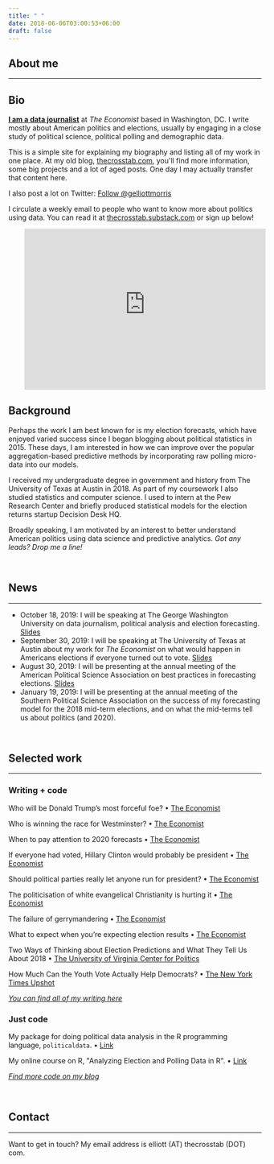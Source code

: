 ```yaml
---
title: " "
date: 2018-06-06T03:00:53+06:00
draft: false
---
```


## About me
---

## Bio

**[I am a data journalist](https://mediadirectory.economist.com/people/g-elliott-morris-2/)** at _The Economist_ based in Washington, DC. I write mostly about American politics and elections, usually by engaging in a close study of political science, political polling and demographic data. 

This is a simple site for explaining my biography and listing all of my work in one place. At my old blog, [thecrosstab.com](https://www.thecrosstab.com), you'll find more information, some big projects and a lot of aged posts. One day I may actually transfer that content here.

I also post a lot on Twitter: <a href="https://twitter.com/gelliottmorris?ref_src=twsrc%5Etfw" class="twitter-follow-button" data-show-count="true">Follow @gelliottmorris</a><script async src="https://platform.twitter.com/widgets.js" charset="utf-8"></script>

I circulate a weekly email to people who want to know more about politics using data. You can read it at [thecrosstab.substack.com](https://thecrosstab.substack.com) or sign up below!

<div style="padding-left:2rem; padding-right:2rem; max-width:100%">
<iframe width="480" height="320" src="https://thecrosstab.substack.com/embed" frameborder="0" scrolling="no"></iframe>
</div>

## Background

Perhaps the work I am best known for is my election forecasts, which have enjoyed varied success since I began blogging about political statistics in 2015. These days, I am interested in how we can improve over the popular aggregation-based predictive methods by incorporating raw polling micro-data into our models. 

I received my undergraduate degree in government and history from The University of Texas at Austin in 2018. As part of my coursework I also studied statistics and computer science. I used to intern at the Pew Research Center and briefly produced statistical models for the election returns startup Decision Desk HQ.

Broadly speaking, I am motivated by an interest to better understand American politics using data science and predictive analytics. _Got any leads? Drop me a line!_ 

<br>


## News
---

* October 18, 2019: I will be speaking at The George Washington University on data journalism, political analysis and election forecasting. [Slides](https://www.thecrosstab.com/slides/2019-10-18-gw/#1)
* September 30, 2019: I will be speaking at The University of Texas at Austin about my work for _The Economist_ on what would happen in Americans elections if everyone turned out to vote. [Slides](https://www.thecrosstab.com/slides/2019-09-30-utaustin/#1)
* August 30, 2019: I will be presenting at the annual meeting of the American Political Science Association on best practices in forecasting elections. [Slides](https://www.thecrosstab.com/slides/2019-08-30-apsa/#1)
* January 19, 2019: I will be presenting at the annual meeting of the Southern Political Science Association on the success of my forecasting model for the 2018 mid-term elections, and on what the mid-terms tell us about politics (and 2020).


<br>


## Selected work
---


### Writing + code

Who will be Donald Trump’s most forceful foe? • [The Economist](https://www.economist.com/united-states/2020/02/01/who-will-be-donald-trumps-most-forceful-foe)

Who is winning the race for Westminster? • [The Economist](https://www.economist.com/graphic-detail/2019/10/11/who-is-winning-the-race-for-westminster)

When to pay attention to 2020 forecasts • [The Economist](https://www.economist.com/democracy-in-america/2019/07/26/when-to-pay-attention-to-2020-forecasts)

If everyone had voted, Hillary Clinton would probably be president • [The Economist](https://www.economist.com/graphic-detail/2019/07/06/if-everyone-had-voted-hillary-clinton-would-probably-be-president)

Should political parties really let anyone run for president? • [The Economist](https://www.economist.com/united-states/2019/07/25/should-political-parties-really-let-anyone-run-for-president)

The politicisation of white evangelical Christianity is hurting it • [The Economist](https://www.economist.com/united-states/2019/02/28/the-politicisation-of-white-evangelical-christianity-is-hurting-it)

The failure of gerrymandering • [The Economist](https://www.economist.com/graphic-detail/2019/01/05/the-failure-of-gerrymandering)

What to expect when you’re expecting election results • [The Economist](https://www.economist.com/democracy-in-america/2018/11/05/what-to-expect-when-youre-expecting-election-results)

Two Ways of Thinking about Election Predictions and What They Tell Us About 2018 • [The University of Virginia Center for Politics](http://www.centerforpolitics.org/crystalball/articles/two-ways-of-thinking-about-election-predictions-and-what-they-tell-us-about-2018/)

How Much Can the Youth Vote Actually Help Democrats? • [The New York Times Upshot](https://www.nytimes.com/2017/09/14/upshot/how-much-can-the-youth-vote-actually-help-democrats.html)


_[You can find all of my writing here](/writing/)_


### Just code

My package for doing political data analysis in the R programming language, `politicaldata`. • [Link](https://github.com/elliottmorris/politicaldata)

My online course on R, "Analyzing Election and Polling Data in R". • [Link](https://www.datacamp.com/courses/analyzing-election-and-polling-data-in-r)

_[Find more code on my blog](https://www.thecrosstab.com/project/)_


<br>

## Contact
---

Want to get in touch? My email address is elliott (AT) thecrosstab (DOT) com.
